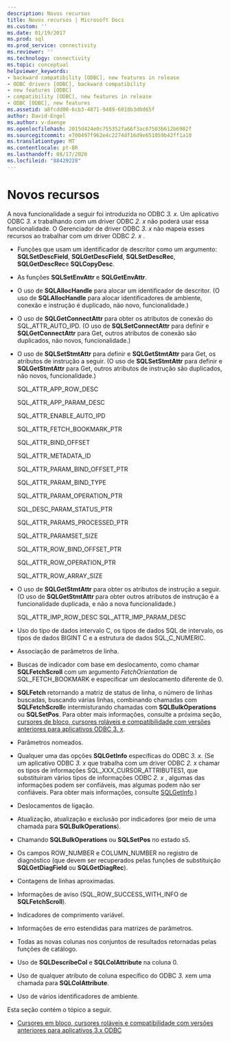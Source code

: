 ```yaml
---
description: Novos recursos
title: Novos recursos | Microsoft Docs
ms.custom: ''
ms.date: 01/19/2017
ms.prod: sql
ms.prod_service: connectivity
ms.reviewer: ''
ms.technology: connectivity
ms.topic: conceptual
helpviewer_keywords:
- backward compatibility [ODBC], new features in release
- ODBC drivers [ODBC], backward compatibility
- new features [ODBC]
- compatibility [ODBC], new features in release
- ODBC [ODBC], new features
ms.assetid: a8fcdd00-6cb3-4871-9489-6018b3d0d65f
author: David-Engel
ms.author: v-daenge
ms.openlocfilehash: 2015d424e0c755352fa66f3ac67503b612b6982f
ms.sourcegitcommit: e700497f962e4c2274df16d9e651059b42ff1a10
ms.translationtype: MT
ms.contentlocale: pt-BR
ms.lasthandoff: 08/17/2020
ms.locfileid: "88429228"
---
```

# <a name="new-features"></a>Novos recursos
A nova funcionalidade a seguir foi introduzida no ODBC *3. x*. Um aplicativo ODBC *3. x* trabalhando com um driver ODBC *2. x* não poderá usar essa funcionalidade. O Gerenciador de driver ODBC *3. x* não mapeia esses recursos ao trabalhar com um driver ODBC *2. x* .  
  
-   Funções que usam um identificador de descritor como um argumento: **SQLSetDescField**, **SQLGetDescField**, **SQLSetDescRec**, **SQLGetDescRec**e **SQLCopyDesc**.  
  
-   As funções **SQLSetEnvAttr** e **SQLGetEnvAttr**.  
  
-   O uso de **SQLAllocHandle** para alocar um identificador de descritor. (O uso de **SQLAllocHandle** para alocar identificadores de ambiente, conexão e instrução é duplicado, não novo, funcionalidade.)  
  
-   O uso de **SQLGetConnectAttr** para obter os atributos de conexão do SQL_ATTR_AUTO_IPD. (O uso de **SQLSetConnectAttr** para definir e **SQLGetConnectAttr** para Get, outros atributos de conexão são duplicados, não novos, funcionalidade.)  
  
-   O uso de **SQLSetStmtAttr** para definir e **SQLGetStmtAttr** para Get, os atributos de instrução a seguir. (O uso de **SQLSetStmtAttr** para definir e **SQLGetStmtAttr** para Get, outros atributos de instrução são duplicados, não novos, funcionalidade.)  
  
     SQL_ATTR_APP_ROW_DESC  
  
     SQL_ATTR_APP_PARAM_DESC  
  
     SQL_ATTR_ENABLE_AUTO_IPD  
  
     SQL_ATTR_FETCH_BOOKMARK_PTR  
  
     SQL_ATTR_BIND_OFFSET  
  
     SQL_ATTR_METADATA_ID  
  
     SQL_ATTR_PARAM_BIND_OFFSET_PTR  
  
     SQL_ATTR_PARAM_BIND_TYPE  
  
     SQL_ATTR_PARAM_OPERATION_PTR  
  
     SQL_DESC_PARAM_STATUS_PTR  
  
     SQL_ATTR_PARAMS_PROCESSED_PTR  
  
     SQL_ATTR_PARAMSET_SIZE  
  
     SQL_ATTR_ROW_BIND_OFFSET_PTR  
  
     SQL_ATTR_ROW_OPERATION_PTR  
  
     SQL_ATTR_ROW_ARRAY_SIZE  
  
-   O uso de **SQLGetStmtAttr** para obter os atributos de instrução a seguir. (O uso de **SQLGetStmtAttr** para obter outros atributos de instrução é a funcionalidade duplicada, e não a nova funcionalidade.)  
  
     SQL_ATTR_IMP_ROW_DESC SQL_ATTR_IMP_PARAM_DESC  
  
-   Uso do tipo de dados intervalo C, os tipos de dados SQL de intervalo, os tipos de dados BIGINT C e a estrutura de dados SQL_C_NUMERIC.  
  
-   Associação de parâmetros de linha.  
  
-   Buscas de indicador com base em deslocamento, como chamar **SQLFetchScroll** com um argumento *FetchOrientation* de SQL_FETCH_BOOKMARK e especificar um deslocamento diferente de 0.  
  
-   **SQLFetch** retornando a matriz de status de linha, o número de linhas buscadas, buscando várias linhas, combinando chamadas com **SQLFetchScroll**e intermisturando chamadas com **SQLBulkOperations** ou **SQLSetPos**. Para obter mais informações, consulte a próxima seção, [cursores de bloco, cursores roláveis e compatibilidade com versões anteriores para aplicativos ODBC 3. x](../../../odbc/reference/develop-app/block-cursors-scrollable-backward-compatibility-odbc-3-x-applications.md).  
  
-   Parâmetros nomeados.  
  
-   Qualquer uma das opções **SQLGetInfo** específicas do ODBC *3. x*. (Se um aplicativo ODBC *3. x* que trabalha com um driver ODBC *2. x* chamar os tipos de informações SQL_XXX_CURSOR_ATTRIBUTES1, que substituiram vários tipos de informações ODBC *2. x* , algumas das informações podem ser confiáveis, mas algumas podem não ser confiáveis. Para obter mais informações, consulte [SQLGetInfo](../../../odbc/reference/syntax/sqlgetinfo-function.md).)  
  
-   Deslocamentos de ligação.  
  
-   Atualização, atualização e exclusão por indicadores (por meio de uma chamada para **SQLBulkOperations**).  
  
-   Chamando **SQLBulkOperations** ou **SQLSetPos** no estado s5.  
  
-   Os campos ROW_NUMBER e COLUMN_NUMBER no registro de diagnóstico (que devem ser recuperados pelas funções de substituição **SQLGetDiagField** ou **SQLGetDiagRec**).  
  
-   Contagens de linhas aproximadas.  
  
-   Informações de aviso (SQL_ROW_SUCCESS_WITH_INFO de **SQLFetchScroll**).  
  
-   Indicadores de comprimento variável.  
  
-   Informações de erro estendidas para matrizes de parâmetros.  
  
-   Todas as novas colunas nos conjuntos de resultados retornadas pelas funções de catálogo.  
  
-   Uso de **SQLDescribeCol** e **SQLColAttribute** na coluna 0.  
  
-   Uso de qualquer atributo de coluna específico do ODBC *3. x*em uma chamada para **SQLColAttribute**.  
  
-   Uso de vários identificadores de ambiente.  
  
 Esta seção contém o tópico a seguir.  
  
-   [Cursores em bloco, cursores roláveis e compatibilidade com versões anteriores para aplicativos 3.x ODBC](../../../odbc/reference/develop-app/block-cursors-scrollable-backward-compatibility-odbc-3-x-applications.md)
